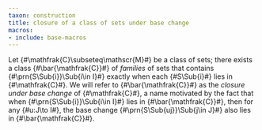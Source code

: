 ```yaml
---
taxon: construction
title: closure of a class of sets under base change
macros:
- include: base-macros
---
```


Let {#\mathfrak{C}\subseteq\mathscr{M}#} be a class of sets; there exists a class {#\bar{\mathfrak{C}}#} of *families*
of sets that contains {#\prn{S\Sub{i}}\Sub{i\in I}#} exactly when each
{#S\Sub{i}#} lies in {#\mathfrak{C}#}. We will refer to {#\bar{\mathfrak{C}}#} as the *closure under base change* of {#\mathfrak{C}#}, a name motivated by the fact that when {#\prn{S\Sub{i}}\Sub{i\in I}#} lies in {#\bar{\mathfrak{C}}#},
then for any {#u:J\to I#}, the base change {#\prn{S\Sub{uj}}\Sub{j\in J}#} also lies in {#\bar{\mathfrak{C}}#}.

